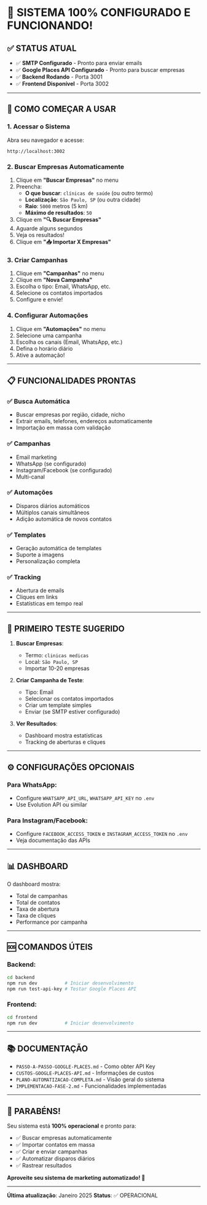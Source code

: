 # 🎉 SISTEMA 100% CONFIGURADO E FUNCIONANDO!

## ✅ STATUS ATUAL

- ✅ **SMTP Configurado** - Pronto para enviar emails
- ✅ **Google Places API Configurado** - Pronto para buscar empresas
- ✅ **Backend Rodando** - Porta 3001
- ✅ **Frontend Disponível** - Porta 3002

---

## 🚀 COMO COMEÇAR A USAR

### 1. Acessar o Sistema

Abra seu navegador e acesse:
```
http://localhost:3002
```

### 2. Buscar Empresas Automaticamente

1. Clique em **"Buscar Empresas"** no menu
2. Preencha:
   - **O que buscar**: `clínicas de saúde` (ou outro termo)
   - **Localização**: `São Paulo, SP` (ou outra cidade)
   - **Raio**: `5000` metros (5 km)
   - **Máximo de resultados**: `50`
3. Clique em **"🔍 Buscar Empresas"**
4. Aguarde alguns segundos
5. Veja os resultados!
6. Clique em **"📥 Importar X Empresas"**

### 3. Criar Campanhas

1. Clique em **"Campanhas"** no menu
2. Clique em **"Nova Campanha"**
3. Escolha o tipo: Email, WhatsApp, etc.
4. Selecione os contatos importados
5. Configure e envie!

### 4. Configurar Automações

1. Clique em **"Automações"** no menu
2. Selecione uma campanha
3. Escolha os canais (Email, WhatsApp, etc.)
4. Defina o horário diário
5. Ative a automação!

---

## 📋 FUNCIONALIDADES PRONTAS

### ✅ Busca Automática
- Buscar empresas por região, cidade, nicho
- Extrair emails, telefones, endereços automaticamente
- Importação em massa com validação

### ✅ Campanhas
- Email marketing
- WhatsApp (se configurado)
- Instagram/Facebook (se configurado)
- Multi-canal

### ✅ Automações
- Disparos diários automáticos
- Múltiplos canais simultâneos
- Adição automática de novos contatos

### ✅ Templates
- Geração automática de templates
- Suporte a imagens
- Personalização completa

### ✅ Tracking
- Abertura de emails
- Cliques em links
- Estatísticas em tempo real

---

## 🎯 PRIMEIRO TESTE SUGERIDO

1. **Buscar Empresas**:
   - Termo: `clinicas medicas`
   - Local: `São Paulo, SP`
   - Importar 10-20 empresas

2. **Criar Campanha de Teste**:
   - Tipo: Email
   - Selecionar os contatos importados
   - Criar um template simples
   - Enviar (se SMTP estiver configurado)

3. **Ver Resultados**:
   - Dashboard mostra estatísticas
   - Tracking de aberturas e cliques

---

## ⚙️ CONFIGURAÇÕES OPCIONAIS

### Para WhatsApp:
- Configure `WHATSAPP_API_URL`, `WHATSAPP_API_KEY` no `.env`
- Use Evolution API ou similar

### Para Instagram/Facebook:
- Configure `FACEBOOK_ACCESS_TOKEN` e `INSTAGRAM_ACCESS_TOKEN` no `.env`
- Veja documentação das APIs

---

## 📊 DASHBOARD

O dashboard mostra:
- Total de campanhas
- Total de contatos
- Taxa de abertura
- Taxa de cliques
- Performance por campanha

---

## 🆘 COMANDOS ÚTEIS

### Backend:
```bash
cd backend
npm run dev          # Iniciar desenvolvimento
npm run test-api-key # Testar Google Places API
```

### Frontend:
```bash
cd frontend
npm run dev          # Iniciar desenvolvimento
```

---

## 📚 DOCUMENTAÇÃO

- `PASSO-A-PASSO-GOOGLE-PLACES.md` - Como obter API Key
- `CUSTOS-GOOGLE-PLACES-API.md` - Informações de custos
- `PLANO-AUTOMATIZACAO-COMPLETA.md` - Visão geral do sistema
- `IMPLEMENTACAO-FASE-2.md` - Funcionalidades implementadas

---

## 🎉 PARABÉNS!

Seu sistema está **100% operacional** e pronto para:

- ✅ Buscar empresas automaticamente
- ✅ Importar contatos em massa
- ✅ Criar e enviar campanhas
- ✅ Automatizar disparos diários
- ✅ Rastrear resultados

**Aproveite seu sistema de marketing automatizado! 🚀**

---

**Última atualização**: Janeiro 2025
**Status**: ✅ OPERACIONAL


